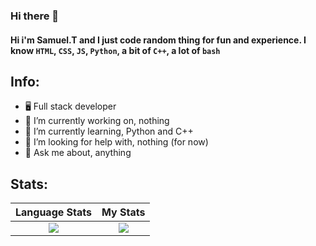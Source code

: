 ### Hi there 👋

#### Hi i'm Samuel.T and I just code random thing for fun and experience. I know `HTML`, `CSS`, `JS`, `Python`, a bit of `C++`, a lot of `bash`

## Info:

- 🖥️ Full stack developer
- 🔭 I’m currently working on, nothing
- 🌱 I’m currently learning, Python and C++
- 🤔 I’m looking for help with, nothing (for now)
- 💬 Ask me about, anything 

## Stats:

Language Stats             |  My Stats
:-------------------------:|:-------------------------:
![](https://github-readme-stats.vercel.app/api/top-langs/?username=samuel20354&langs_count=10&layout=compact&theme=dark&hide_title=true)  |  ![](https://github-readme-stats.vercel.app/api?username=samuel20354&theme=dark&hide_title=true&count_private=true&show_icons=true)
